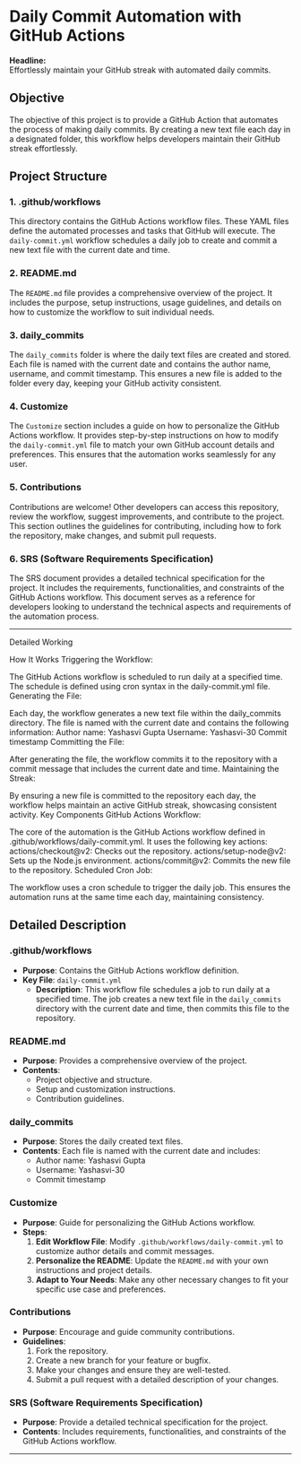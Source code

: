 # Daily Commit Automation with GitHub Actions

**Headline:**  
Effortlessly maintain your GitHub streak with automated daily commits.

## Objective
The objective of this project is to provide a GitHub Action that automates the process of making daily commits. By creating a new text file each day in a designated folder, this workflow helps developers maintain their GitHub streak effortlessly.

## Project Structure

### 1. .github/workflows
This directory contains the GitHub Actions workflow files. These YAML files define the automated processes and tasks that GitHub will execute. The `daily-commit.yml` workflow schedules a daily job to create and commit a new text file with the current date and time.

### 2. README.md
The `README.md` file provides a comprehensive overview of the project. It includes the purpose, setup instructions, usage guidelines, and details on how to customize the workflow to suit individual needs.

### 3. daily_commits
The `daily_commits` folder is where the daily text files are created and stored. Each file is named with the current date and contains the author name, username, and commit timestamp. This ensures a new file is added to the folder every day, keeping your GitHub activity consistent.

### 4. Customize
The `Customize` section includes a guide on how to personalize the GitHub Actions workflow. It provides step-by-step instructions on how to modify the `daily-commit.yml` file to match your own GitHub account details and preferences. This ensures that the automation works seamlessly for any user.

### 5. Contributions
Contributions are welcome! Other developers can access this repository, review the workflow, suggest improvements, and contribute to the project. This section outlines the guidelines for contributing, including how to fork the repository, make changes, and submit pull requests.

### 6. SRS (Software Requirements Specification)
The SRS document provides a detailed technical specification for the project. It includes the requirements, functionalities, and constraints of the GitHub Actions workflow. This document serves as a reference for developers looking to understand the technical aspects and requirements of the automation process.

---



Detailed Working

How It Works
Triggering the Workflow:

The GitHub Actions workflow is scheduled to run daily at a specified time. The schedule is defined using cron syntax in the daily-commit.yml file.
Generating the File:

Each day, the workflow generates a new text file within the daily_commits directory. The file is named with the current date and contains the following information:
Author name: Yashasvi Gupta
Username: Yashasvi-30
Commit timestamp
Committing the File:

After generating the file, the workflow commits it to the repository with a commit message that includes the current date and time.
Maintaining the Streak:

By ensuring a new file is committed to the repository each day, the workflow helps maintain an active GitHub streak, showcasing consistent activity.
Key Components
GitHub Actions Workflow:

The core of the automation is the GitHub Actions workflow defined in .github/workflows/daily-commit.yml.
It uses the following key actions:
actions/checkout@v2: Checks out the repository.
actions/setup-node@v2: Sets up the Node.js environment.
actions/commit@v2: Commits the new file to the repository.
Scheduled Cron Job:

The workflow uses a cron schedule to trigger the daily job. This ensures the automation runs at the same time each day, maintaining consistency.



## Detailed Description

### .github/workflows
- **Purpose**: Contains the GitHub Actions workflow definition.
- **Key File**: `daily-commit.yml`
  - **Description**: This workflow file schedules a job to run daily at a specified time. The job creates a new text file in the `daily_commits` directory with the current date and time, then commits this file to the repository.

### README.md
- **Purpose**: Provides a comprehensive overview of the project.
- **Contents**:
  - Project objective and structure.
  - Setup and customization instructions.
  - Contribution guidelines.

### daily_commits
- **Purpose**: Stores the daily created text files.
- **Contents**: Each file is named with the current date and includes:
  - Author name: Yashasvi Gupta
  - Username: Yashasvi-30
  - Commit timestamp

### Customize
- **Purpose**: Guide for personalizing the GitHub Actions workflow.
- **Steps**:
  1. **Edit Workflow File**: Modify `.github/workflows/daily-commit.yml` to customize author details and commit messages.
  2. **Personalize the README**: Update the `README.md` with your own instructions and project details.
  3. **Adapt to Your Needs**: Make any other necessary changes to fit your specific use case and preferences.

### Contributions
- **Purpose**: Encourage and guide community contributions.
- **Guidelines**:
  1. Fork the repository.
  2. Create a new branch for your feature or bugfix.
  3. Make your changes and ensure they are well-tested.
  4. Submit a pull request with a detailed description of your changes.

### SRS (Software Requirements Specification)
- **Purpose**: Provide a detailed technical specification for the project.
- **Contents**: Includes requirements, functionalities, and constraints of the GitHub Actions workflow.

---

